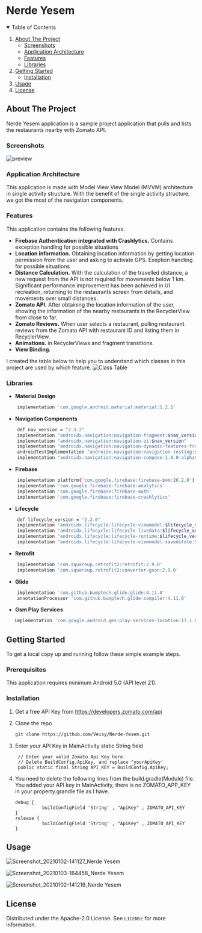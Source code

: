# Nerde Yesem

<!-- TABLE OF CONTENTS -->
<details open="open">
  <summary>Table of Contents</summary>
  <ol>
    <li>
      <a href="#about-the-project">About The Project</a>
      <ul>
        <li><a href="#screenshots">Screenshots</a></li>
        <li><a href="#application-architecture">Application Architecture</a></li>
        <li><a href="#features">Features</a></li>
        <li><a href="#libraries">Libraries</a></li>
      </ul>
    </li>
    <li>
      <a href="#getting-started">Getting Started</a>
      <ul>
        <li><a href="#installation">Installation</a></li>
      </ul>
    </li>
    <li><a href="#usage">Usage</a></li>
    <li><a href="#license">License</a></li>
  </ol>
</details>



<!-- ABOUT THE PROJECT -->
## About The Project

Nerde Yesem application is a sample project application that pulls and lists the restaurants nearby with Zomato API.

### Screenshots

![preview](https://user-images.githubusercontent.com/43733328/103468526-db891b80-4d6a-11eb-840f-e220d5c5d833.png)


### Application Architecture

This application is made with Model View View Model (MVVM) architecture in single activity structure.
With the benefit of the single activity structure, we got the most of the navigation components.


### Features

This application contains the following features.
* **Firebase Authentication integrated with Crashlytics.** Contains exception handling for possible situations
* **Location information.** Obtaining location information by getting location permission from the user and asking to activate GPS. Exeption handling for possible situations
* **Distance Calculation.** With the calculation of the travelled distance, a new request from the API is not required for movements below 1 km. Significant performance improvement has been achieved in UI recreation, returning to the restaurants screen from details, and movements over small distances.
* **Zomato API.** After obtaining the location information of the user, showing the information of the nearby restaurants in the RecyclerView from close to far.
* **Zomato Reviews.** When user selects a restaurant, pulling restaurant reviews from the Zomato API with restaurant ID and listing them in RecyclerView.
* **Animations.** in RecyclerViews and fragment transitions.
* **View Binding.**


I created the table below to help you to understand which classes in this project are used by which feature.
![Class Table](https://user-images.githubusercontent.com/43733328/103480011-c0f28900-4de2-11eb-8c76-dac4c734f8dd.png)


### Libraries

* **Material Design** 
```sh
    implementation 'com.google.android.material:material:1.2.1'
```
* **Navigation Components**
```sh
    def nav_version = "2.3.2"
    implementation "androidx.navigation:navigation-fragment:$nav_version"
    implementation "androidx.navigation:navigation-ui:$nav_version"
    implementation "androidx.navigation:navigation-dynamic-features-fragment:$nav_version" 
    androidTestImplementation "androidx.navigation:navigation-testing:$nav_version" 
    implementation "androidx.navigation:navigation-compose:1.0.0-alpha04"
```
* **Firebase**
```sh
    implementation platform('com.google.firebase:firebase-bom:26.2.0') 
    implementation 'com.google.firebase:firebase-analytics'
    implementation 'com.google.firebase:firebase-auth'
    implementation 'com.google.firebase:firebase-crashlytics' 
```
* **Lifecycle**
```sh
    def lifecycle_version = "2.2.0"
    implementation "androidx.lifecycle:lifecycle-viewmodel:$lifecycle_version"
    implementation "androidx.lifecycle:lifecycle-livedata:$lifecycle_version"  
    implementation "androidx.lifecycle:lifecycle-runtime:$lifecycle_version"
    implementation "androidx.lifecycle:lifecycle-viewmodel-savedstate:$lifecycle_version"
```
* **Retrofit**
```sh
    implementation 'com.squareup.retrofit2:retrofit:2.9.0'
    implementation 'com.squareup.retrofit2:converter-gson:2.9.0'
```
* **Glide**
```sh
    implementation 'com.github.bumptech.glide:glide:4.11.0'
    annotationProcessor 'com.github.bumptech.glide:compiler:4.11.0'
 ```
 
 * **Gsm Play Services**
 ```sh
    implementation 'com.google.android.gms:play-services-location:17.1.0'
  ```
<!-- GETTING STARTED -->
## Getting Started

To get a local copy up and running follow these simple example steps.
### Prerequisites

This application requires minimum Android 5.0 (API level 21).
### Installation

1. Get a free API Key from https://developers.zomato.com/api

2. Clone the repo
   ```sh
   git clone https://github.com/Veisy/Nerde-Yesem.git
   ```
3. Enter your API Key in MainActivity static String field
   ```JS
    // Enter your valid Zomato Api Key here.
    // Delete BuildConfig.ApiKey, and replace "yourApiKey'
    public static final String API_KEY = BuildConfig.ApiKey;
   ```
4. You need to delete the following lines from the build.gradle(Module) file. 
You added your API key in MainActivity, there is no ZOMATO_APP_KEY in your property.grandle file as I have.
    ```JS
    debug {
              buildConfigField 'String' , "ApiKey" , ZOMATO_API_KEY
    }
    release {
              buildConfigField 'String' , "ApiKey" , ZOMATO_API_KEY
   }
   ```

<!-- USAGE EXAMPLES -->
## Usage
![Screenshot_20210102-141127_Nerde Yesem](https://user-images.githubusercontent.com/43733328/103456195-e5783380-4d04-11eb-88f5-b6bbae8c989d.jpg)

![Screenshot_20210103-164458_Nerde Yesem](https://user-images.githubusercontent.com/43733328/103480110-5aba3600-4de3-11eb-8e91-58fda074d5df.jpg)


![Screenshot_20210102-141219_Nerde Yesem](https://user-images.githubusercontent.com/43733328/103456205-fcb72100-4d04-11eb-9bad-59e71ecbb3b9.jpg)


<!-- LICENSE -->
## License

Distributed under the  Apache-2.0 License. See `LICENSE` for more information.
